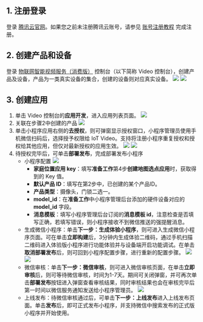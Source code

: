 

## 1. 注册登录

登录 [腾讯云官网](https://cloud.tencent.com/)。如果您之前未注册腾讯云账号，请参见 [账号注册教程](https://cloud.tencent.com/document/product/378/17985) 完成注册。

## 2. 创建产品和设备

登录 [物联网智能视频服务（消费版）](https://console.cloud.tencent.com/iot-video) 控制台（以下简称 Video 控制台），创建产品及设备，产品为一类真实设备的集合，创建的设备则对应真实设备。
![](https://qcloudimg.tencent-cloud.cn/raw/c0af6d99daebc508b42cc79428149146.jpg)
![](https://qcloudimg.tencent-cloud.cn/raw/0033cdff18d23d64de2a63d1a92476f8.png)

## 3. 创建应用
1. 单击 Video 控制台的**应用开发**，进入应用列表页面。
![](https://qcloudimg.tencent-cloud.cn/raw/911b9d45a6be877906c1d0ce0ab89f75.png)
2. 关联在步骤2中创建的产品
![](https://qcloudimg.tencent-cloud.cn/raw/4f2f0a1550b94d318af137c8a2220d4a.png)
3. 单击小程序应用右侧的**去授权**，则可弹窗显示授权窗口，小程序管理员使用手机微信扫码后，选择授予权限给 IoT Video。支持将注册小程序重复授权和授权给其他应用，但仅对最新授权的应用生效。
![](https://qcloudimg.tencent-cloud.cn/raw/100a6f023b57c566168023cc355eb890.png)
![](https://qcloudimg.tencent-cloud.cn/raw/b8689579bbf34aff9901743a44ff79ea.png)
4. 待授权完毕后，可单击**部署发布**，完成部署发布小程序
	- 小程序配置
	![](https://qcloudimg.tencent-cloud.cn/raw/e304e2e83b8e24595b77eeb972c21a9f.png)
		- **家庭位置应用 key**：填写**准备工作**第4步**创建地图选点应用**时，获取得到的 Key 值。
		- **默认产品 ID**：填写在第2步中，已创建的某个产品ID。
		- **产品类型**：摄像头，门锁二选一。
		- **model_id**：在**准备工作**中小程序管理后台添加的硬件设备对应的 **model_id** 字段。
		- **消息模板**：填写小程序管理后台订阅的**消息模板 id**，注意检查是否填写正确，若填写错误，则小程序接收不到微信推送的强提醒消息。
	- 生成微信小程序：单击**下一步：生成体验小程序**，则可进入生成微信小程序页面。可在单击**立即构建**后，3分钟内生成体验二维码，通过手机扫描二维码进入体验版小程序进行功能体验并与设备端开启功能调试。在单击**取消部署发布**后，则可回到小程序配置步骤，进行重新的配置步骤。
	![](https://qcloudimg.tencent-cloud.cn/raw/e0673787d3367acf0560da47207322b9.png)
	![](https://qcloudimg.tencent-cloud.cn/raw/eee70e6b81118c2b8285a10d872040f5.png)
	- 微信审核：单击**下一步：微信审核**，则可进入微信审核页面，在单击**立即审核**后，则可等待微信审核，时间为1-7天。期间可关闭弹窗，并可再次单击**部署发布**按钮进入弹窗查看审核结果，同时审核结果也会在审核完毕后第一时间以微信服务通知发送给小程序管理员。
	![](https://qcloudimg.tencent-cloud.cn/raw/24fe1d257ab1165f6ed70bbb77ad17f6.png)
	- 上线发布：待微信审核通过后，可单击**下一步：上线发布**进入上线发布页面。单击**发布**后，即可正式发布小程序，并支持微信中搜索发布的正式版小程序并开始使用。
